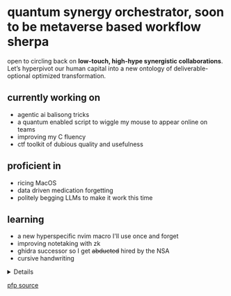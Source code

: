# quantum synergy orchestrator, soon to be metaverse based workflow sherpa



open to circling back on **low-touch, high-hype synergistic collaborations**. Let’s hyperpivot our human capital into a new ontology of deliverable-optional optimized transformation.

## currently working on
- agentic ai balisong tricks
- a quantum enabled script to wiggle my mouse to appear online on teams
- improving my C fluency
- ctf toolkit of dubious quality and usefulness

## proficient in
- ricing MacOS
- data driven medication forgetting 
- politely begging LLMs to make it work this time 

## learning
- a new hyperspecific nvim macro I'll use once and forget
- improving notetaking with zk
- ghidra successor so I get ~~abducted~~ hired by the NSA
- cursive handwriting

<details> 
made you look
</details>

[pfp source](https://forgottenrealms.fandom.com/wiki/Firbolg)
